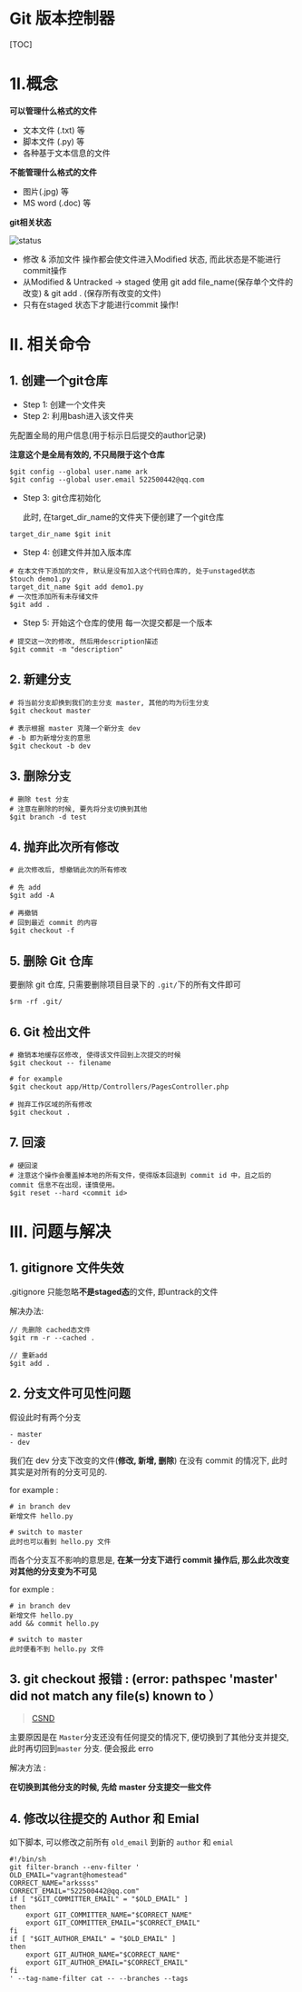 # Git 版本控制器
[TOC]

# 1I.概念

**可以管理什么格式的文件**

* 文本文件 (.txt) 等
* 脚本文件 (.py) 等
* 各种基于文本信息的文件



**不能管理什么格式的文件**

* 图片(.jpg) 等
* MS word (.doc) 等



**git相关状态**

![status](/Users/ark/%E6%96%87%E6%A1%A3%E7%AC%94%E8%AE%B0/%E5%90%8E%E7%AB%AF%E6%8A%80%E6%9C%AF%E6%96%87%E6%A1%A3%E7%AC%94%E8%AE%B0/Git/status.png)

- 修改 & 添加文件 操作都会使文件进入Modified 状态, 而此状态是不能进行commit操作
- 从Modified & Untracked -> staged 使用 git add file_name(保存单个文件的改变) & git add . (保存所有改变的文件)
- 只有在staged 状态下才能进行commit 操作!



# II. 相关命令



## 1. 创建一个git仓库

* Step 1: 创建一个文件夹
* Step 2: 利用bash进入该文件夹

先配置全局的用户信息(用于标示日后提交的author记录)

**注意这个是全局有效的, 不只局限于这个仓库**

~~~shell
$git config --global user.name ark
$git config --global user.email 522500442@qq.com
~~~

* Step 3: git仓库初始化

  此时, 在target_dir_name的文件夹下便创建了一个git仓库

~~~shell
target_dir_name $git init
~~~

* Step 4: 创建文件并加入版本库

~~~shell
# 在本文件下添加的文件, 默认是没有加入这个代码仓库的, 处于unstaged状态
$touch demo1.py
target_dit_name $git add demo1.py
# 一次性添加所有未存储文件
$git add .
~~~

* Step 5: 开始这个仓库的使用 每一次提交都是一个版本

~~~shell
# 提交这一次的修改, 然后用description描述
$git commit -m "description"
~~~



## 2. 新建分支

~~~shell
# 将当前分支却换到我们的主分支 master, 其他的均为衍生分支
$git checkout master

# 表示根据 master 克隆一个新分支 dev
# -b 即为新增分支的意思
$git checkout -b dev
~~~



## 3. 删除分支

~~~shell
# 删除 test 分支
# 注意在删除的时候, 要先将分支切换到其他
$git branch -d test
~~~



## 4. 抛弃此次所有修改

~~~shell
# 此次修改后, 想撤销此次的所有修改

# 先 add
$git add -A

# 再撤销
# 回到最近 commit 的内容
$git checkout -f
~~~



## 5. 删除 Git 仓库

要删除 git 仓库, 只需要删除项目目录下的 `.git/`下的所有文件即可

~~~shell
$rm -rf .git/
~~~



## 6. Git 检出文件

~~~shell
# 撤销本地缓存区修改, 使得该文件回到上次提交的时候
$git checkout -- filename

# for example
$git checkout app/Http/Controllers/PagesController.php

# 抛弃工作区域的所有修改
$git checkout . 
~~~



## 7. 回滚

~~~shell
# 硬回滚
# 注意这个操作会覆盖掉本地的所有文件，使得版本回退到 commit id 中，且之后的 commit 信息不在出现，谨慎使用。
$git reset --hard <commit id>

~~~














# III. 问题与解决
## 1. gitignore 文件失效

.gitignore 只能忽略**不是staged态**的文件, 即untrack的文件

解决办法:

~~~shell
// 先删除 cached态文件
$git rm -r --cached .

// 重新add
$git add .
~~~



## 2. 分支文件可见性问题

假设此时有两个分支

~~~
- master
- dev
~~~

我们在 dev 分支下改变的文件(**修改, 新增, 删除**) 在没有 commit 的情况下, 此时其实是对所有的分支可见的.

for example  :

~~~
# in branch dev
新增文件 hello.py

# switch to master 
此时也可以看到 hello.py 文件
~~~

而各个分支互不影响的意思是, **在某一分支下进行 commit 操作后, 那么此次改变对其他的分支变为不可见**

for exmple :

~~~
# in branch dev
新增文件 hello.py
add && commit hello.py

# switch to master
此时便看不到 hello.py 文件
~~~



## 3. git checkout 报错 : (error: pathspec 'master' did not match any file(s) known to ）

> [CSND](http://www.itboth.com/d/NjMvYz/error-git-file)

主要原因是在 `Master`分支还没有任何提交的情况下, 便切换到了其他分支并提交, 此时再切回到`master` 分支. 便会报此 erro

解决方法 :

**在切换到其他分支的时候, 先给 master 分支提交一些文件**



## 4. 修改以往提交的 Author 和 Emial

如下脚本, 可以修改之前所有 `old_email` 到新的 `author` 和 `emial`

~~~shell
#!/bin/sh
git filter-branch --env-filter '
OLD_EMAIL="vagrant@homestead"
CORRECT_NAME="arkssss"
CORRECT_EMAIL="522500442@qq.com"
if [ "$GIT_COMMITTER_EMAIL" = "$OLD_EMAIL" ]
then
    export GIT_COMMITTER_NAME="$CORRECT_NAME"
    export GIT_COMMITTER_EMAIL="$CORRECT_EMAIL"
fi
if [ "$GIT_AUTHOR_EMAIL" = "$OLD_EMAIL" ]
then
    export GIT_AUTHOR_NAME="$CORRECT_NAME"
    export GIT_AUTHOR_EMAIL="$CORRECT_EMAIL"
fi
' --tag-name-filter cat -- --branches --tags
~~~

























